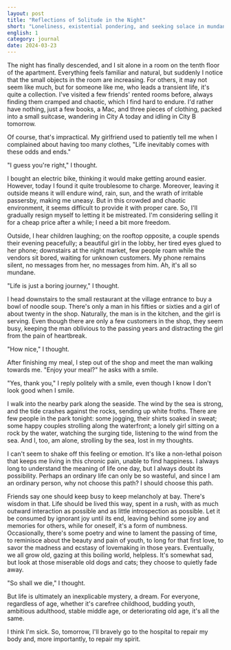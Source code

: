 ```yaml
---
layout: post
title: "Reflections of Solitude in the Night"
short: "Loneliness, existential pondering, and seeking solace in mundane routines; questioning life's purpose and seeking self-repair"
english: 1
category: journal
date: 2024-03-23
---
```


The night has finally descended, and I sit alone in a room on the tenth floor of the apartment. Everything feels familiar and natural, but suddenly I notice that the small objects in the room are increasing. For others, it may not seem like much, but for someone like me, who leads a transient life, it's quite a collection. I've visited a few friends' rented rooms before, always finding them cramped and chaotic, which I find hard to endure. I'd rather have nothing, just a few books, a Mac, and three pieces of clothing, packed into a small suitcase, wandering in City A today and idling in City B tomorrow.

Of course, that's impractical. My girlfriend used to patiently tell me when I complained about having too many clothes, "Life inevitably comes with these odds and ends."

"I guess you're right," I thought.

I bought an electric bike, thinking it would make getting around easier. However, today I found it quite troublesome to charge. Moreover, leaving it outside means it will endure wind, rain, sun, and the wrath of irritable passersby, making me uneasy. But in this crowded and chaotic environment, it seems difficult to provide it with proper care. So, I'll gradually resign myself to letting it be mistreated. I'm considering selling it for a cheap price after a while; I need a bit more freedom.

Outside, I hear children laughing; on the rooftop opposite, a couple spends their evening peacefully; a beautiful girl in the lobby, her tired eyes glued to her phone; downstairs at the night market, few people roam while the vendors sit bored, waiting for unknown customers. My phone remains silent, no messages from her, no messages from him. Ah, it's all so mundane.

"Life is just a boring journey," I thought.

I head downstairs to the small restaurant at the village entrance to buy a bowl of noodle soup. There's only a man in his fifties or sixties and a girl of about twenty in the shop. Naturally, the man is in the kitchen, and the girl is serving. Even though there are only a few customers in the shop, they seem busy, keeping the man oblivious to the passing years and distracting the girl from the pain of heartbreak.

"How nice," I thought.

After finishing my meal, I step out of the shop and meet the man walking towards me. "Enjoy your meal?" he asks with a smile.

"Yes, thank you," I reply politely with a smile, even though I know I don't look good when I smile.

I walk into the nearby park along the seaside. The wind by the sea is strong, and the tide crashes against the rocks, sending up white froths. There are few people in the park tonight: some jogging, their shirts soaked in sweat; some happy couples strolling along the waterfront; a lonely girl sitting on a rock by the water, watching the surging tide, listening to the wind from the sea. And I, too, am alone, strolling by the sea, lost in my thoughts.

I can't seem to shake off this feeling or emotion. It's like a non-lethal poison that keeps me living in this chronic pain, unable to find happiness. I always long to understand the meaning of life one day, but I always doubt its possibility. Perhaps an ordinary life can only be so wasteful, and since I am an ordinary person, why not choose this path? I should choose this path.

Friends say one should keep busy to keep melancholy at bay. There's wisdom in that. Life should be lived this way, spent in a rush, with as much outward interaction as possible and as little introspection as possible. Let it be consumed by ignorant joy until its end, leaving behind some joy and memories for others, while for oneself, it's a form of numbness. Occasionally, there's some poetry and wine to lament the passing of time, to reminisce about the beauty and pain of youth, to long for that first love, to savor the madness and ecstasy of lovemaking in those years. Eventually, we all grow old, gazing at this boiling world, helpless. It's somewhat sad, but look at those miserable old dogs and cats; they choose to quietly fade away.

"So shall we die," I thought.

But life is ultimately an inexplicable mystery, a dream. For everyone, regardless of age, whether it's carefree childhood, budding youth, ambitious adulthood, stable middle age, or deteriorating old age, it's all the same.

I think I'm sick. So, tomorrow, I'll bravely go to the hospital to repair my body and, more importantly, to repair my spirit.